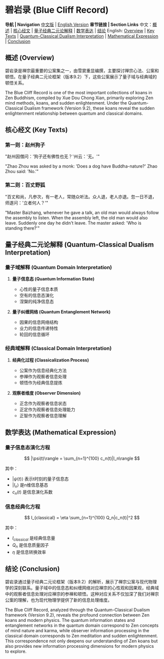 # 碧岩录 (Blue Cliff Record)

**导航 | Navigation**
[中文版](#碧岩录解析) | [English Version](#blue-cliff-record-analysis)
**章节链接 | Section Links**
中文：[概述](#概述-overview) | [核心经文](#核心经文-key-texts) | [量子经典二元论解释](#量子经典二元论解释-quantum-classical-dualism-interpretation) | [数学表达](#数学表达-mathematical-expression) | [结论](#结论-conclusion)
English: [Overview](#概述-overview) | [Key Texts](#核心经文-key-texts) | [Quantum-Classical Dualism Interpretation](#量子经典二元论解释-quantum-classical-dualism-interpretation) | [Mathematical Expression](#数学表达-mathematical-expression) | [Conclusion](#结论-conclusion)

## 概述 (Overview)

碧岩录是禅宗最重要的公案集之一，由雪窦重显编撰，主要探讨禅宗心法、公案和顿悟。在量子经典二元论框架（版本9.2）下，这些公案展示了量子域与经典域的顿悟关系。

The Blue Cliff Record is one of the most important collections of koans in Zen Buddhism, compiled by Xue Dou Chong Xian, primarily exploring Zen mind methods, koans, and sudden enlightenment. Under the Quantum-Classical Dualism framework (Version 9.2), these koans reveal the sudden enlightenment relationship between quantum and classical domains.

## 核心经文 (Key Texts)

### 第一则：赵州狗子
"赵州因僧问：'狗子还有佛性也无？'州云：'无。'"

"Zhao Zhou was asked by a monk: 'Does a dog have Buddha-nature?' Zhao Zhou said: 'No.'"

### 第二则：百丈野狐
"百丈和尚，凡参次，有一老人，常随众听法。众人退，老人亦退。忽一日不退，师遂问：'立者何人？'"

"Master Baizhang, whenever he gave a talk, an old man would always follow the assembly to listen. When the assembly left, the old man would also leave. Suddenly one day he didn't leave. The master asked: 'Who is standing there?'"

## 量子经典二元论解释 (Quantum-Classical Dualism Interpretation)

### 量子域解释 (Quantum Domain Interpretation)
1. **量子信息态 (Quantum Information State)**
   - 心性的量子信息本质
   - 空有的信息态演化
   - 涅槃的纯净信息态

2. **量子纠缠网络 (Quantum Entanglement Network)**
   - 因果的信息网络结构
   - 业力的信息传递特性
   - 轮回的信息循环

### 经典域解释 (Classical Domain Interpretation)
1. **经典化过程 (Classicalization Process)**
   - 公案作为信息经典化方法
   - 参禅作为观察者信息处理
   - 顿悟作为经典信息提炼

2. **观察者维度 (Observer Dimension)**
   - 正念作为观察者信息状态
   - 正定作为观察者信息处理能力
   - 正智作为观察者信息理解

## 数学表达 (Mathematical Expression)

### 量子信息态演化方程

$$
|\psi(t)\rangle = \sum_{n=1}^{100} c_n(t)|I_n\rangle
$$

其中：
- $`|\psi(t)\rangle`$ 表示t时刻的量子信息态
- $`|I_n\rangle`$ 是n维信息基态
- $`c_n(t)`$ 是信息演化系数

### 信息经典化方程

$$
I_{classical} = \eta \sum_{n=1}^{100} Q_n|c_n(t)|^2
$$

其中：
- $`I_{classical}`$ 是经典信息量
- $`Q_n`$ 是信息质量因子
- $`\eta`$ 是信息转换效率

## 结论 (Conclusion)

碧岩录通过量子经典二元论框架（版本9.2）的解析，展示了禅宗公案与现代物理学的深刻联系。量子域中的信息态和纠缠网络对应禅宗的心性观和因果观，经典域中的观察者信息处理对应禅宗的参禅和顿悟。这种对应关系不仅加深了我们对禅宗公案的理解，也为现代物理学提供了新的信息处理维度。

The Blue Cliff Record, analyzed through the Quantum-Classical Dualism framework (Version 9.2), reveals the profound connection between Zen koans and modern physics. The quantum information states and entanglement networks in the quantum domain correspond to Zen concepts of mind nature and karma, while observer information processing in the classical domain corresponds to Zen meditation and sudden enlightenment. This correspondence not only deepens our understanding of Zen koans but also provides new information processing dimensions for modern physics to explore.